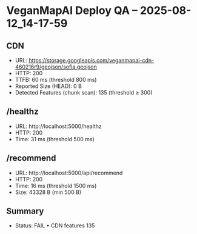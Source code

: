 # VeganMapAI Deploy QA – 2025-08-12_14-17-59
## CDN
- URL: https://storage.googleapis.com/veganmapai-cdn-460216r9/geojson/sofia.geojson
- HTTP: 200
- TTFB: 60 ms (threshold 800 ms)
- Reported Size (HEAD): 0 B
- Detected Features (chunk scan): 135 (threshold ≥ 300)

## /healthz
- URL: http://localhost:5000/healthz
- HTTP: 200
- Time: 31 ms (threshold 500 ms)

## /recommend
- URL: http://localhost:5000/api/recommend
- HTTP: 200
- Time: 16 ms (threshold 1500 ms)
- Size: 43328 B (min 500 B)

## Summary
- Status: FAIL
  • CDN features 135

